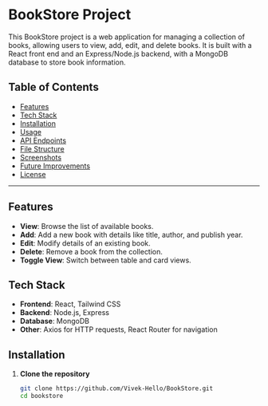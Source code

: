 # BookStore Project

This BookStore project is a web application for managing a collection of books, allowing users to view, add, edit, and delete books. It is built with a React front end and an Express/Node.js backend, with a MongoDB database to store book information.

## Table of Contents

- [Features](#features)
- [Tech Stack](#tech-stack)
- [Installation](#installation)
- [Usage](#usage)
- [API Endpoints](#api-endpoints)
- [File Structure](#file-structure)
- [Screenshots](#screenshots)
- [Future Improvements](#future-improvements)
- [License](#license)

---

## Features

- **View**: Browse the list of available books.
- **Add**: Add a new book with details like title, author, and publish year.
- **Edit**: Modify details of an existing book.
- **Delete**: Remove a book from the collection.
- **Toggle View**: Switch between table and card views.

## Tech Stack

- **Frontend**: React, Tailwind CSS
- **Backend**: Node.js, Express
- **Database**: MongoDB
- **Other**: Axios for HTTP requests, React Router for navigation

## Installation

1. **Clone the repository**
   ```bash
   git clone https://github.com/Vivek-Hello/BookStore.git
   cd bookstore
